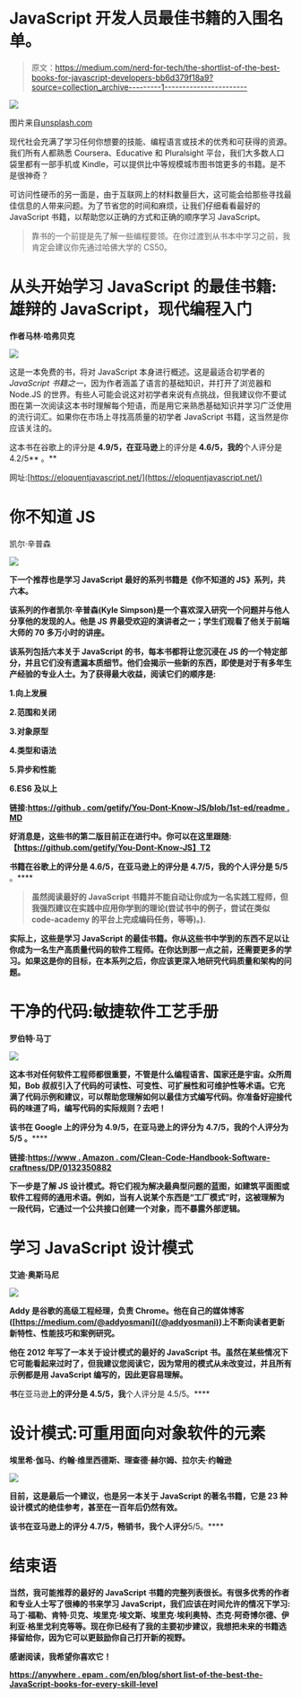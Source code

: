 # JavaScript 开发人员最佳书籍的入围名单。

> 原文：<https://medium.com/nerd-for-tech/the-shortlist-of-the-best-books-for-javascript-developers-bb6d379f18a9?source=collection_archive---------1----------------------->

![](img/edf9497fa28b74643109511acb6282e9.png)

图片来自[unsplash.com](https://unsplash.com/)

现代社会充满了学习任何你想要的技能、编程语言或技术的优秀和可获得的资源。我们所有人都熟悉 Coursera、Educative 和 Pluralsight 平台，我们大多数人口袋里都有一部手机或 Kindle，可以提供比中等规模城市图书馆更多的书籍。是不是很神奇？

可访问性硬币的另一面是，由于互联网上的材料数量巨大，这可能会给那些寻找最佳信息的人带来问题。为了节省您的时间和麻烦，让我们仔细看看最好的 JavaScript 书籍，以帮助您以正确的方式和正确的顺序学习 JavaScript。

> 靠书的一个前提是先了解一些编程要领。在你过渡到从书本中学习之前，我肯定会建议你先通过哈佛大学的 CS50。

# 从头开始学习 JavaScript 的最佳书籍:雄辩的 JavaScript，现代编程入门

**作者马林·哈弗贝克**

![](img/67edd7cc2cc4776f30a142a913c484eb.png)

这是一本免费的书，将对 JavaScript 本身进行概述。这是最适合初学者的 *JavaScript 书籍之一*，因为作者涵盖了语言的基础知识，并打开了浏览器和 Node.JS 的世界。有些人可能会说这对初学者来说有点挑战，但我建议你不要试图在第一次阅读这本书时理解每个短语，而是用它来熟悉基础知识并学习广泛使用的流行词汇。如果你在市场上寻找高质量的初学者 JavaScript 书籍，这当然是你应该关注的。

这本书在谷歌上的评分是 **4.9/5，在亚马逊**上的评分是 **4.6/5，我的**个人评分是 4.2/5** 。**

网址:[https://eloquentjavascript.net/](https://eloquentjavascript.net/)

# 你不知道 JS

凯尔·辛普森

**![](img/75be4a3819aee73bd6a58849a179d9eb.png)**

**下一个推荐也是学习 JavaScript 最好的系列书籍是《你不知道的 JS》系列，共六本。**

**该系列的作者凯尔·辛普森(Kyle Simpson)是一个喜欢深入研究一个问题并与他人分享他的发现的人。他是 JS 界最受欢迎的演讲者之一；学生们观看了他关于前端大师的 70 多万小时的讲座。**

**该系列包括六本关于 JavaScript 的书，每本书都将让您沉浸在 JS 的一个特定部分，并且它们没有遗漏本质细节。他们会揭示一些新的东西，即使是对于有多年生产经验的专业人士。为了获得最大收益，阅读它们的顺序是:**

**1.向上发展**

**2.范围和关闭**

**3.对象原型**

**4.类型和语法**

**5.异步和性能**

**6.ES6 及以上**

**链接:[https://github . com/getify/You-Dont-Know-JS/blob/1st-ed/readme . MD](https://github.com/getify/You-Dont-Know-JS/blob/1st-ed/README.md)**

**好消息是，这些书的第二版目前正在进行中。你可以在这里跟随:【https://github.com/getify/You-Dont-Know-JS】T2**

**书籍在谷歌上的评分是 **4.6/5，在亚马逊**上的评分是 **4.7/5，我的**个人评分是 5/5** 。****

> **虽然阅读最好的 JavaScript 书籍并不能自动让你成为一名实践工程师，但我强烈建议在实践中应用你学到的理论(尝试书中的例子，尝试在类似 code-academy 的平台上完成编码任务，等等)。).**

**实际上，这些是学习 JavaScript 的最佳书籍。你从这些书中学到的东西不足以让你成为一名生产高质量代码的软件工程师。在你达到那一点之前，还需要更多的学习。如果这是你的目标，在本系列之后，你应该更深入地研究代码质量和架构的问题。**

# **干净的代码:敏捷软件工艺手册**

**罗伯特·马丁**

****![](img/8f4e9731bf51f30067c05fb07b3e0d7b.png)****

****这本书对任何软件工程师都很重要，不管是什么编程语言、国家还是宇宙。众所周知，Bob 叔叔引入了代码的可读性、可变性、可扩展性和可维护性等术语。它充满了代码示例和建议，可以帮助您理解如何以最佳方式编写代码。你准备好迎接代码的味道了吗，编写代码的实际规则？去吧！****

****该书在 Google 上的评分为 **4.9/5，在亚马逊**上的评分为 **4.7/5，我的**个人评分为 5/5** 。******

**链接:[https://www . Amazon . com/Clean-Code-Handbook-Software-craftness/DP/0132350882](https://www.amazon.com/Clean-Code-Handbook-Software-Craftsmanship/dp/0132350882)**

**下一步是了解 JS 设计模式。将它们视为解决最典型问题的蓝图，如建筑平面图或软件工程师的通用术语。例如，当有人说某个东西是“工厂模式”时，这被理解为一段代码，它通过一个公共接口创建一个对象，而不暴露外部逻辑。**

# **学习 JavaScript 设计模式**

**艾迪·奥斯马尼**

**![](img/424ea6f2b476ccc2ffac1e10b0af849c.png)**

**Addy 是谷歌的高级工程经理，负责 Chrome。他在自己的媒体博客([https://medium.com/@addyosmani](/@addyosmani))上不断向读者更新新特性、性能技巧和案例研究。**

**他在 2012 年写了一本关于设计模式的最好的 JavaScript 书。虽然在某些情况下它可能看起来过时了，但我建议您阅读它，因为常用的模式从未改变过，并且所有示例都是用 JavaScript 编写的，因此更容易理解。**

**书**在亚马逊**上的评分是 4.5/5，我**个人评分是 4.5/5。****

# **设计模式:可重用面向对象软件的元素**

****埃里希·伽马、约翰·维里西德斯、理查德·赫尔姆、拉尔夫·约翰逊****

**![](img/596fc47eda3e62dd1e3f1f90a68b236d.png)**

**目前，这是最后一个建议，也是另一本关于 JavaScript 的著名书籍，它是 23 种设计模式的绝佳参考，甚至在一百年后仍然有效。**

**该书在亚马逊上的评分 **4.7/5，畅销书**，我个人评分**5/5。****

# **结束语**

**当然，我可能推荐的最好的 JavaScript 书籍的完整列表很长。有很多优秀的作者和专业人士写了很棒的书来学习 JavaScript，我们应该在时间允许的情况下学习:马丁·福勒、肯特·贝克、埃里克·埃文斯、埃里克·埃利奥特、杰克·阿奇博尔德、伊利亚·格里戈利克等等。现在你已经有了我的主要初步建议，我想把未来的书籍选择留给你，因为它可以更鼓励你自己打开新的视野。**

**感谢阅读，我希望你喜欢它！**

**[https://anywhere . epam . com/en/blog/short list-of-the-best-the-JavaScript-books-for-every-skill-level](https://anywhere.epam.com/en/blog/shortlist-of-the-best-javascript-books-for-every-skill-level)**